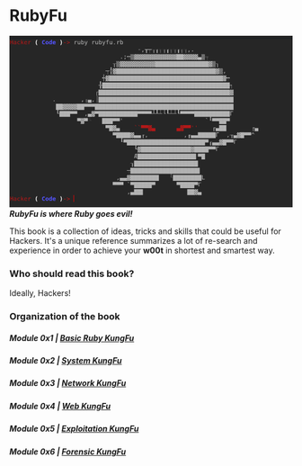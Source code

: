 # RubyFu

![](images/other/rubyfu.png)
***RubyFu is where Ruby goes evil!*** 


This book is a collection of ideas, tricks and skills that could be useful for Hackers. It's a unique reference summarizes a lot of re-search and experience in order to achieve your **w00t** in shortest and smartest way.



### Who should read this book?
Ideally, Hackers!

### Organization of the book
##### Module 0x1 | [Basic Ruby KungFu][1]
##### Module 0x2 | [System KungFu][2]
##### Module 0x3 | [Network KungFu][3]
##### Module 0x4 | [Web KungFu][4]
##### Module 0x5 | [Exploitation KungFu][5]
##### Module 0x6 | [Forensic KungFu][6]


<br><br><br>
---
[1]: module_0x1__basic_ruby_kungfu/README.md
[2]: module_0x2__system_kungfu/README.md
[3]: module_0x3__network_kungfu/README.md
[4]: module_0x4__web_kungfu/README.md
[5]: module_0x5__exploitation_kungfu/README.md
[6]: module_0x6__forensic/README.md

